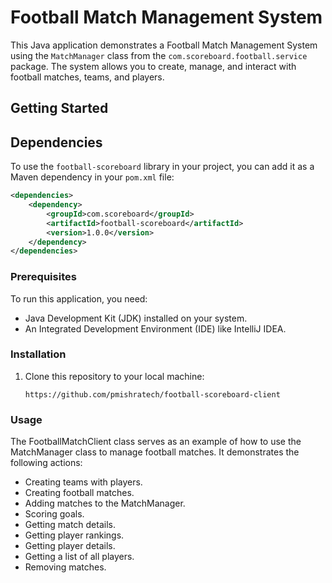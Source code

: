# Football Match Management System

This Java application demonstrates a Football Match Management System using the `MatchManager` class from the `com.scoreboard.football.service` package. The system allows you to create, manage, and interact with football matches, teams, and players.

## Getting Started

## Dependencies

To use the `football-scoreboard` library in your project, you can add it as a Maven dependency in your `pom.xml` file:

```xml
<dependencies>
    <dependency>
        <groupId>com.scoreboard</groupId>
        <artifactId>football-scoreboard</artifactId>
        <version>1.0.0</version>
    </dependency>
</dependencies>
```

### Prerequisites

To run this application, you need:

- Java Development Kit (JDK) installed on your system.
- An Integrated Development Environment (IDE) like IntelliJ IDEA.

### Installation

1. Clone this repository to your local machine:

   ```shell
   https://github.com/pmishratech/football-scoreboard-client
### Usage
The FootballMatchClient class serves as an example of how to use the MatchManager class to manage football matches. It demonstrates the following actions:

- Creating teams with players.
- Creating football matches.
- Adding matches to the MatchManager.
- Scoring goals.
- Getting match details.
- Getting player rankings.
- Getting player details.
- Getting a list of all players.
- Removing matches.
